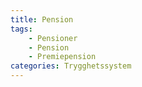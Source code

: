 ```yaml
---
title: Pension
tags:
    - Pensioner
    - Pension
    - Premiepension
categories: Trygghetssystem
---
```

